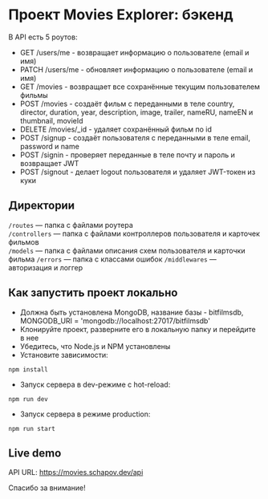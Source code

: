 # Проект Movies Explorer: бэкенд
В API есть 5 роутов:

* GET /users/me - возвращает информацию о пользователе (email и имя)
* PATCH /users/me - обновляет информацию о пользователе (email и имя)
* GET /movies - возвращает все сохранённые текущим  пользователем фильмы
* POST /movies - создаёт фильм с переданными в теле country, director, duration, year, description, image, trailer, nameRU, nameEN и thumbnail, movieId 
* DELETE /movies/_id - удаляет сохранённый фильм по id
* POST /signup - создаёт пользователя с переданными в теле email, password и name
* POST /signin - проверяет переданные в теле почту и пароль и возвращает JWT
* POST /signout - делает logout пользователя и удаляет JWT-токен из куки
  
## Директории

`/routes` — папка с файлами роутера  
`/controllers` — папка с файлами контроллеров пользователя и карточек фильмов   
`/models` — папка с файлами описания схем пользователя и карточки фильма
`/errors` — папка с классами ошибок
`/middlewares` — авторизация и логгер

## Как запустить проект локально

* Должна быть установлена MongoDB, название базы - bitfilmsdb, MONGODB_URI = 'mongodb://localhost:27017/bitfilmsdb'
* Клонируйте проект, разверните его в локальную папку и перейдите в нее
* Убедитесь, что Node.js и NPM установлены
* Установите зависимости:
```shell
npm install
```
* Запуск сервера в dev-режиме с hot-reload:
```shell
npm run dev
```
* Запуск сервера в режиме production:
```shell
npm run start
```
## Live demo

API URL: https://movies.schapov.dev/api


Спасибо за внимание!
